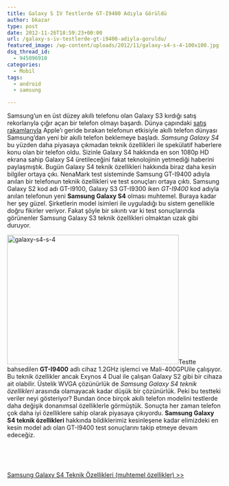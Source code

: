```yaml
---
title: Galaxy S IV Testlerde GT-I9400 Adıyla Görüldü
author: bkazar
type: post
date: 2012-11-26T18:59:23+00:00
url: /galaxy-s-iv-testlerde-gt-i9400-adiyla-goruldu/
featured_image: /wp-content/uploads/2012/11/galaxy-s4-s-4-100x100.jpg
dsq_thread_id:
  - 945096910
categories:
  - Mobil
tags:
  - android
  - samsung

---
```

Samsung’un en üst düzey akıllı telefonu olan Galaxy S3 kırdığı satış rekorlarıyla çığır açan bir telefon olmayı başardı. Dünya çapındaki [satış rakamlarıyla][1] Apple’ı geride bırakan telefonun etkisiyle akıllı telefon dünyası Samsung’dan yeni bir akıllı telefon beklemeye başladı. _Samsung Galaxy S4_ bu yüzden daha piyasaya çıkmadan teknik özellikleri ile spekülatif haberlere konu olan bir telefon oldu. Sizinle Galaxy S4 hakkında en son 1080p HD ekrana sahip Galaxy S4 üretileceğini fakat teknolojinin yetmediği haberini paylaşmıştık. Bugün Galaxy S4 teknik özellikleri hakkında biraz daha kesin bilgiler ortaya çıkı. NenaMark test sisteminde Samsung GT-I9400 adıyla anılan bir telefonun teknik özellikleri ve test sonuçları ortaya çıktı. Samsung Galaxy S2 kod adı GT-I9100, Galaxy S3 GT-I9300 iken _GT-I9400_ kod adıyla anılan telefonun yeni **Samsung Galaxy S4** olması muhtemel. Buraya kadar her şey güzel. Şirketlerin model isimleri ile uyguladığı bu sistem genellikle doğru fikirler veriyor. Fakat şöyle bir sıkıntı var ki test sonuçlarında görünenler Samsung Galaxy S3 teknik özellikleri olmaktan uzak gibi duruyor.

<a href="https://www.murekkep.org/galaxy-s-iv-testlerde-gt-i9400-adiyla-goruldu-9294/galaxy-s4-s-4" rel="attachment wp-att-9295"><img class="alignright size-large wp-image-9295" title="galaxy-s4-s-4" src="https://www.murekkep.org/wp-content/uploads/2012/11/galaxy-s4-s-4-400x301.jpg" alt="galaxy-s4-s-4" width="400" height="301" srcset="https://www.murekkep.org/wp-content/uploads/2012/11/galaxy-s4-s-4-400x301.jpg 400w, https://www.murekkep.org/wp-content/uploads/2012/11/galaxy-s4-s-4-50x37.jpg 50w, https://www.murekkep.org/wp-content/uploads/2012/11/galaxy-s4-s-4-166x125.jpg 166w, https://www.murekkep.org/wp-content/uploads/2012/11/galaxy-s4-s-4.jpg 465w" sizes="(max-width: 400px) 100vw, 400px" /></a>Testte bahsedilen **GT-I9400** adlı cihaz 1.2GHz işlemci ve Mali-400GPUile çalışıyor. Bu teknik özellikler ancak Exynos 4 Dual ile çalışan Galaxy S2 gibi bir cihaza ait olabilir. Üstelik WVGA çözünürlük de _Samsung Galaxy S4 teknik özellikleri_ arasında olamayacak kadar düşük bir çözünürlük. Peki bu testteki veriler neyi gösteriyor? Bundan önce birçok akıllı telefon modelini testlerde daha değişik donanımsal özelliklerle görmüştük. Sonuçta her zaman telefon çok daha iyi özelliklere sahip olarak piyasaya çıkıyordu. **Samsung Galaxy S4 teknik özellikleri** hakkında bildiklerimiz kesinleşene kadar elimizdeki en kesin model adı olan GT-I9400 test sonuçlarını takip etmeye devam edeceğiz.

&nbsp;

&nbsp;

[Samsung Galaxy S4 Teknik Özellikleri (muhtemel özellikler) >>][2]

&nbsp;

 [1]: https://wp.me/p1eJph-2lK
 [2]: https://www.murekkep.org/samsung-galaxy-s-4-quad-core-islemciyle-gelecek-8851 "Samsung Galaxy S4 Teknik Özellikleri (muhtemel özellikler)"